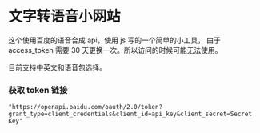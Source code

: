 # 文字转语音小网站

这个使用百度的语音合成 api，使用 js 写的一个简单的小工具， 由于 access_token 需要 30 天更换一次。所以访问的时候可能无法使用。

目前支持中英文和语音包选择。

### 获取 token 链接

```
"https://openapi.baidu.com/oauth/2.0/token?grant_type=client_credentials&client_id=api_key&client_secret=Secret Key"
```
